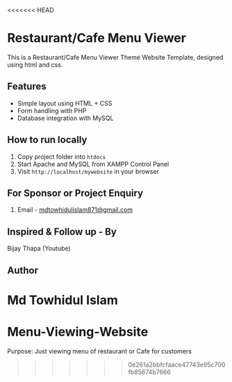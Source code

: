 <<<<<<< HEAD
# Restaurant/Cafe Menu Viewer
This is a Restaurant/Cafe Menu Viewer Theme Website Template, designed using html and css.

## Features
- Simple layout using HTML + CSS
- Form handling with PHP
- Database integration with MySQL

## How to run locally
1. Copy project folder into `htdocs`
2. Start Apache and MySQL from XAMPP Control Panel
3. Visit `http://localhost/mywebsite` in your browser

## For Sponsor or Project Enquiry
1. Email - mdtowhidulislam871@gmail.com


## Inspired & Follow up - By
Bijay Thapa (Youtube)






## Author
Md Towhidul Islam
=======
# Menu-Viewing-Website
Purpose: Just viewing menu of restaurant or Cafe for customers
>>>>>>> 0e261a2bbfcfaace47743e95c700fb85674b7666
